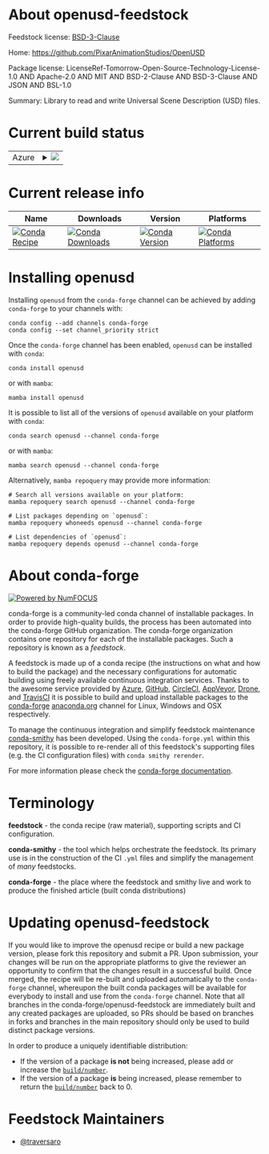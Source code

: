 About openusd-feedstock
=======================

Feedstock license: [BSD-3-Clause](https://github.com/conda-forge/openusd-feedstock/blob/main/LICENSE.txt)

Home: https://github.com/PixarAnimationStudios/OpenUSD

Package license: LicenseRef-Tomorrow-Open-Source-Technology-License-1.0 AND Apache-2.0 AND MIT AND BSD-2-Clause AND BSD-3-Clause AND JSON AND BSL-1.0

Summary: Library to read and write Universal Scene Description (USD) files.

Current build status
====================


<table>
    
  <tr>
    <td>Azure</td>
    <td>
      <details>
        <summary>
          <a href="https://dev.azure.com/conda-forge/feedstock-builds/_build/latest?definitionId=25682&branchName=main">
            <img src="https://dev.azure.com/conda-forge/feedstock-builds/_apis/build/status/openusd-feedstock?branchName=main">
          </a>
        </summary>
        <table>
          <thead><tr><th>Variant</th><th>Status</th></tr></thead>
          <tbody><tr>
              <td>linux_64_python3.11.____cpython</td>
              <td>
                <a href="https://dev.azure.com/conda-forge/feedstock-builds/_build/latest?definitionId=25682&branchName=main">
                  <img src="https://dev.azure.com/conda-forge/feedstock-builds/_apis/build/status/openusd-feedstock?branchName=main&jobName=linux&configuration=linux%20linux_64_python3.11.____cpython" alt="variant">
                </a>
              </td>
            </tr><tr>
              <td>linux_64_python3.12.____cpython</td>
              <td>
                <a href="https://dev.azure.com/conda-forge/feedstock-builds/_build/latest?definitionId=25682&branchName=main">
                  <img src="https://dev.azure.com/conda-forge/feedstock-builds/_apis/build/status/openusd-feedstock?branchName=main&jobName=linux&configuration=linux%20linux_64_python3.12.____cpython" alt="variant">
                </a>
              </td>
            </tr>
          </tbody>
        </table>
      </details>
    </td>
  </tr>
</table>

Current release info
====================

| Name | Downloads | Version | Platforms |
| --- | --- | --- | --- |
| [![Conda Recipe](https://img.shields.io/badge/recipe-openusd-green.svg)](https://anaconda.org/conda-forge/openusd) | [![Conda Downloads](https://img.shields.io/conda/dn/conda-forge/openusd.svg)](https://anaconda.org/conda-forge/openusd) | [![Conda Version](https://img.shields.io/conda/vn/conda-forge/openusd.svg)](https://anaconda.org/conda-forge/openusd) | [![Conda Platforms](https://img.shields.io/conda/pn/conda-forge/openusd.svg)](https://anaconda.org/conda-forge/openusd) |

Installing openusd
==================

Installing `openusd` from the `conda-forge` channel can be achieved by adding `conda-forge` to your channels with:

```
conda config --add channels conda-forge
conda config --set channel_priority strict
```

Once the `conda-forge` channel has been enabled, `openusd` can be installed with `conda`:

```
conda install openusd
```

or with `mamba`:

```
mamba install openusd
```

It is possible to list all of the versions of `openusd` available on your platform with `conda`:

```
conda search openusd --channel conda-forge
```

or with `mamba`:

```
mamba search openusd --channel conda-forge
```

Alternatively, `mamba repoquery` may provide more information:

```
# Search all versions available on your platform:
mamba repoquery search openusd --channel conda-forge

# List packages depending on `openusd`:
mamba repoquery whoneeds openusd --channel conda-forge

# List dependencies of `openusd`:
mamba repoquery depends openusd --channel conda-forge
```


About conda-forge
=================

[![Powered by
NumFOCUS](https://img.shields.io/badge/powered%20by-NumFOCUS-orange.svg?style=flat&colorA=E1523D&colorB=007D8A)](https://numfocus.org)

conda-forge is a community-led conda channel of installable packages.
In order to provide high-quality builds, the process has been automated into the
conda-forge GitHub organization. The conda-forge organization contains one repository
for each of the installable packages. Such a repository is known as a *feedstock*.

A feedstock is made up of a conda recipe (the instructions on what and how to build
the package) and the necessary configurations for automatic building using freely
available continuous integration services. Thanks to the awesome service provided by
[Azure](https://azure.microsoft.com/en-us/services/devops/), [GitHub](https://github.com/),
[CircleCI](https://circleci.com/), [AppVeyor](https://www.appveyor.com/),
[Drone](https://cloud.drone.io/welcome), and [TravisCI](https://travis-ci.com/)
it is possible to build and upload installable packages to the
[conda-forge](https://anaconda.org/conda-forge) [anaconda.org](https://anaconda.org/)
channel for Linux, Windows and OSX respectively.

To manage the continuous integration and simplify feedstock maintenance
[conda-smithy](https://github.com/conda-forge/conda-smithy) has been developed.
Using the ``conda-forge.yml`` within this repository, it is possible to re-render all of
this feedstock's supporting files (e.g. the CI configuration files) with ``conda smithy rerender``.

For more information please check the [conda-forge documentation](https://conda-forge.org/docs/).

Terminology
===========

**feedstock** - the conda recipe (raw material), supporting scripts and CI configuration.

**conda-smithy** - the tool which helps orchestrate the feedstock.
                   Its primary use is in the construction of the CI ``.yml`` files
                   and simplify the management of *many* feedstocks.

**conda-forge** - the place where the feedstock and smithy live and work to
                  produce the finished article (built conda distributions)


Updating openusd-feedstock
==========================

If you would like to improve the openusd recipe or build a new
package version, please fork this repository and submit a PR. Upon submission,
your changes will be run on the appropriate platforms to give the reviewer an
opportunity to confirm that the changes result in a successful build. Once
merged, the recipe will be re-built and uploaded automatically to the
`conda-forge` channel, whereupon the built conda packages will be available for
everybody to install and use from the `conda-forge` channel.
Note that all branches in the conda-forge/openusd-feedstock are
immediately built and any created packages are uploaded, so PRs should be based
on branches in forks and branches in the main repository should only be used to
build distinct package versions.

In order to produce a uniquely identifiable distribution:
 * If the version of a package **is not** being increased, please add or increase
   the [``build/number``](https://docs.conda.io/projects/conda-build/en/latest/resources/define-metadata.html#build-number-and-string).
 * If the version of a package **is** being increased, please remember to return
   the [``build/number``](https://docs.conda.io/projects/conda-build/en/latest/resources/define-metadata.html#build-number-and-string)
   back to 0.

Feedstock Maintainers
=====================

* [@traversaro](https://github.com/traversaro/)

